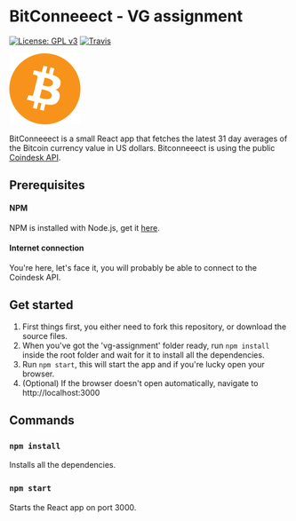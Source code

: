 # BitConneeect - VG assignment

[![License: GPL v3](https://img.shields.io/badge/License-GPLv3-blue.svg)](https://www.gnu.org/licenses/gpl-3.0)
[![Travis](https://travis-ci.org/lordoscarr/vg-assignment.svg?branch=master)](https://travis-ci.org/lordoscarr/vg-assignment)

![](public/Bitcoin.svg)

BitConneeect is a small React app that fetches the latest 31 day averages of the Bitcoin currency value in US dollars. Bitconneeect is using the public [Coindesk API](https://www.coindesk.com/api).

## Prerequisites

#### NPM
NPM is installed with Node.js, get it [here](https://nodejs.org/en/).

#### Internet connection
You're here, let's face it, you will probably be able to connect to the Coindesk API.

## Get started

1. First things first, you either need to fork this repository, or download the source files.
2. When you've got the 'vg-assignment' folder ready, run ```npm install``` inside the root folder and wait for it to install all the dependencies.
3. Run ```npm start```, this will start the app and if you're lucky open your browser.
4. (Optional) If the browser doesn't open automatically, navigate to http://localhost:3000

## Commands

### ```npm install```
Installs all the dependencies.

### ```npm start```
Starts the React app on port 3000.
